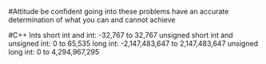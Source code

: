 #Attitude
be confident going into these problems
have an accurate determination of what you can and cannot achieve


#C++ Ints
short int and int: -32,767 to 32,767
unsigned short int and unsigned int: 0 to 65,535
long int: -2,147,483,647 to 2,147,483,647
unsigned long int: 0 to 4,294,967,295
